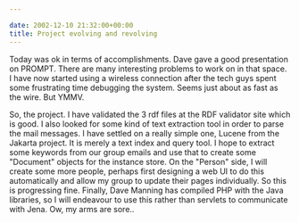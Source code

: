 ```yaml
---

date: 2002-12-10 21:32:00+00:00
title: Project evolving and revolving
---
```


Today was ok in terms of accomplishments. Dave gave a good presentation on PROMPT. There are many interesting problems to work on in that space.
I have now started using a wireless connection after the tech guys spent some frustrating time debugging the system. Seems just about as fast as the wire. But YMMV.

So, the project. I have validated the 3 rdf files at the RDF validator site which is good. I also looked for some kind of text extraction tool in order to parse the mail messages. I have settled on a really simple one, Lucene from the Jakarta project. It is merely a text index and query tool. I hope to extract some keywords from our group emails and use that to create some "Document" objects for the instance store. On the "Person" side, I will create some more people, perhaps first designing a web UI to do this automatically and allow my group to update their pages individually. So this is progressing fine. Finally, Dave Manning has compiled PHP with the Java libraries, so I will endeavour to use this rather than servlets to communicate with Jena.
Ow, my  arms are sore..
